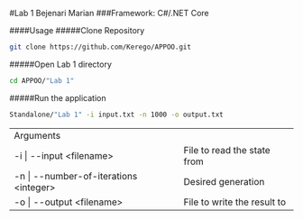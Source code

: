 #Lab 1 Bejenari Marian
###Framework: C#/.NET Core

####Usage
#####Clone Repository
```bash
git clone https://github.com/Kerego/APPOO.git
```
#####Open Lab 1 directory
```bash
cd APPOO/"Lab 1"
```
#####Run the application  
```bash
Standalone/"Lab 1" -i input.txt -n 1000 -o output.txt
``` 
<table>
  <tr>
    <td colspan="2">Arguments</td>
  </tr>
  <tr>
    <td>-i | --input &lt;filename&gt;</td>
    <td>File to read the state from</td>
  </tr>
  <tr>
    <td>-n | --number-of-iterations &lt;integer&gt;</td>
    <td>Desired generation</td>
  </tr>
  <tr>
    <td>-o | --output &lt;filename&gt;</td>
    <td>File to write the result to</td>
  </tr>
</table>

